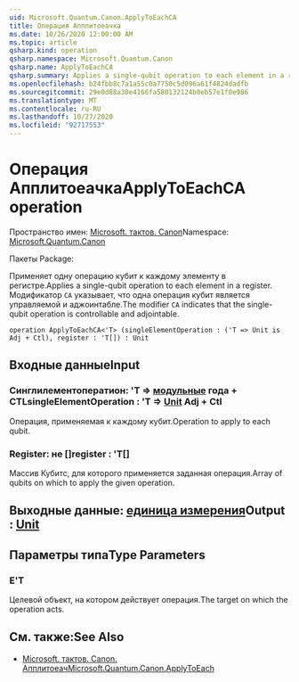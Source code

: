 ```yaml
---
uid: Microsoft.Quantum.Canon.ApplyToEachCA
title: Операция Апплитоеачка
ms.date: 10/26/2020 12:00:00 AM
ms.topic: article
qsharp.kind: operation
qsharp.namespace: Microsoft.Quantum.Canon
qsharp.name: ApplyToEachCA
qsharp.summary: Applies a single-qubit operation to each element in a register. The modifier `CA` indicates that the single-qubit operation is controllable and adjointable.
ms.openlocfilehash: b24fbb8c7a1a55c0a7750c5d096a61f4824dadfb
ms.sourcegitcommit: 29e0d88a30e4166fa580132124b0eb57e1f0e986
ms.translationtype: MT
ms.contentlocale: ru-RU
ms.lasthandoff: 10/27/2020
ms.locfileid: "92717553"
---
```

# <a name="applytoeachca-operation"></a><span data-ttu-id="389a6-102">Операция Апплитоеачка</span><span class="sxs-lookup"><span data-stu-id="389a6-102">ApplyToEachCA operation</span></span>

<span data-ttu-id="389a6-103">Пространство имен: [Microsoft. тактов. Canon](xref:Microsoft.Quantum.Canon)</span><span class="sxs-lookup"><span data-stu-id="389a6-103">Namespace: [Microsoft.Quantum.Canon](xref:Microsoft.Quantum.Canon)</span></span>

<span data-ttu-id="389a6-104">Пакеты [](https://nuget.org/packages/)</span><span class="sxs-lookup"><span data-stu-id="389a6-104">Package: [](https://nuget.org/packages/)</span></span>


<span data-ttu-id="389a6-105">Применяет одну операцию кубит к каждому элементу в регистре.</span><span class="sxs-lookup"><span data-stu-id="389a6-105">Applies a single-qubit operation to each element in a register.</span></span>
<span data-ttu-id="389a6-106">Модификатор `CA` указывает, что одна операция кубит является управляемой и аджоинтабле.</span><span class="sxs-lookup"><span data-stu-id="389a6-106">The modifier `CA` indicates that the single-qubit operation is controllable and adjointable.</span></span>

```qsharp
operation ApplyToEachCA<'T> (singleElementOperation : ('T => Unit is Adj + Ctl), register : 'T[]) : Unit
```


## <a name="input"></a><span data-ttu-id="389a6-107">Входные данные</span><span class="sxs-lookup"><span data-stu-id="389a6-107">Input</span></span>

### <a name="singleelementoperation--t--unit-adj--ctl"></a><span data-ttu-id="389a6-108">Синглилементоператион: 'T => [модульные](xref:microsoft.quantum.lang-ref.unit) года + CTL</span><span class="sxs-lookup"><span data-stu-id="389a6-108">singleElementOperation : 'T => [Unit](xref:microsoft.quantum.lang-ref.unit) Adj + Ctl</span></span>

<span data-ttu-id="389a6-109">Операция, применяемая к каждому кубит.</span><span class="sxs-lookup"><span data-stu-id="389a6-109">Operation to apply to each qubit.</span></span>


### <a name="register--t"></a><span data-ttu-id="389a6-110">Register: не []</span><span class="sxs-lookup"><span data-stu-id="389a6-110">register : 'T[]</span></span>

<span data-ttu-id="389a6-111">Массив Кубитс, для которого применяется заданная операция.</span><span class="sxs-lookup"><span data-stu-id="389a6-111">Array of qubits on which to apply the given operation.</span></span>



## <a name="output--unit"></a><span data-ttu-id="389a6-112">Выходные данные: [единица измерения](xref:microsoft.quantum.lang-ref.unit)</span><span class="sxs-lookup"><span data-stu-id="389a6-112">Output : [Unit](xref:microsoft.quantum.lang-ref.unit)</span></span>



## <a name="type-parameters"></a><span data-ttu-id="389a6-113">Параметры типа</span><span class="sxs-lookup"><span data-stu-id="389a6-113">Type Parameters</span></span>

### <a name="t"></a><span data-ttu-id="389a6-114">Е</span><span class="sxs-lookup"><span data-stu-id="389a6-114">'T</span></span>

<span data-ttu-id="389a6-115">Целевой объект, на котором действует операция.</span><span class="sxs-lookup"><span data-stu-id="389a6-115">The target on which the operation acts.</span></span>

## <a name="see-also"></a><span data-ttu-id="389a6-116">См. также:</span><span class="sxs-lookup"><span data-stu-id="389a6-116">See Also</span></span>

- [<span data-ttu-id="389a6-117">Microsoft. тактов. Canon. Апплитоеач</span><span class="sxs-lookup"><span data-stu-id="389a6-117">Microsoft.Quantum.Canon.ApplyToEach</span></span>](xref:Microsoft.Quantum.Canon.ApplyToEach)